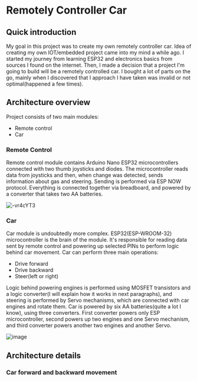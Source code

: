 # Remotely Controller Car
## Quick introduction
My goal in this project was to create my own remotely controller car. Idea of creating my own IOT/embedded project came into my mind a while ago.  I started my journey from learning ESP32 and electronics basics from sources I found on the internet. Then, I made a decision that a project I'm going to build will be a remotely controlled car. I bought a lot of parts on the go, mainly when I discovered that I approach I have taken was invalid or not optimal(happened a few times).
## Architecture overview
Project consists of two main modules: 

 - Remote control
 - Car

### Remote Control
Remote control module contains Arduino Nano ESP32 microcontrollers connected with two thumb joysticks and diodes. The microcontroller reads data from joysticks and then, when change was detected, sends information about gas and steering. Sending is performed via ESP NOW protocol. Everything is connected together via breadboard, and powered by a converter that takes two AA batteries.

![-vr4cYT3](https://github.com/user-attachments/assets/fcdb0917-2525-4a23-b754-cc16fa2f7b63)

### Car
Car module is undoubtedly more complex. ESP32(ESP-WROOM-32) microcontroller is the brain of the module. It's responsible for reading data sent by remote control and powering up selected PINs to perform logic behind car movement. Car can perform three main operations: 

 - Drive forward
 - Drive backward
 - Steer(left or right)

Logic behind powering engines is performed using MOSFET transistors and a logic converter(I will explain how it works in next paragraphs), and steering is performed by Servo mechanisms, which are connected with car engines and rotate them. Car is powered by six AA batteries(quite a lot I know), using three converters. First converter powers only ESP microcontroller, second powers up two engines and one Servo mechanism, and third converter powers another two engines and another Servo. 

![image](https://github.com/user-attachments/assets/463b956e-b5b9-4a05-afdf-45a5ed53b6c3)

## Architecture details
### Car forward and backward movement
